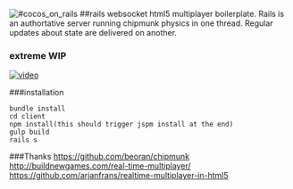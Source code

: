 #cocos_on_rails
<img style="float:left" src="http://i.imgur.com/KA3OaVG.png" />
##rails websocket html5 multiplayer boilerplate. Rails is an authortative server running chipmunk physics in one thread. Regular updates about state are delivered on another.
### extreme WIP

[![video][2]][1]

  [1]: https://drive.google.com/file/d/0B30Vmzi9uv6keXFfTC11aHBtS2s/view?usp=sharing
  [2]: https://www.dropbox.com/s/wh8fr0w15l3ux25/Screenshot%202016-10-11%2017.02.13.png?raw=1 (hover text)

###installation
```
bundle install
cd client
npm install(this should trigger jspm install at the end)
gulp build
rails s
```

###Thanks
https://github.com/beoran/chipmunk
http://buildnewgames.com/real-time-multiplayer/
https://github.com/arjanfrans/realtime-multiplayer-in-html5
